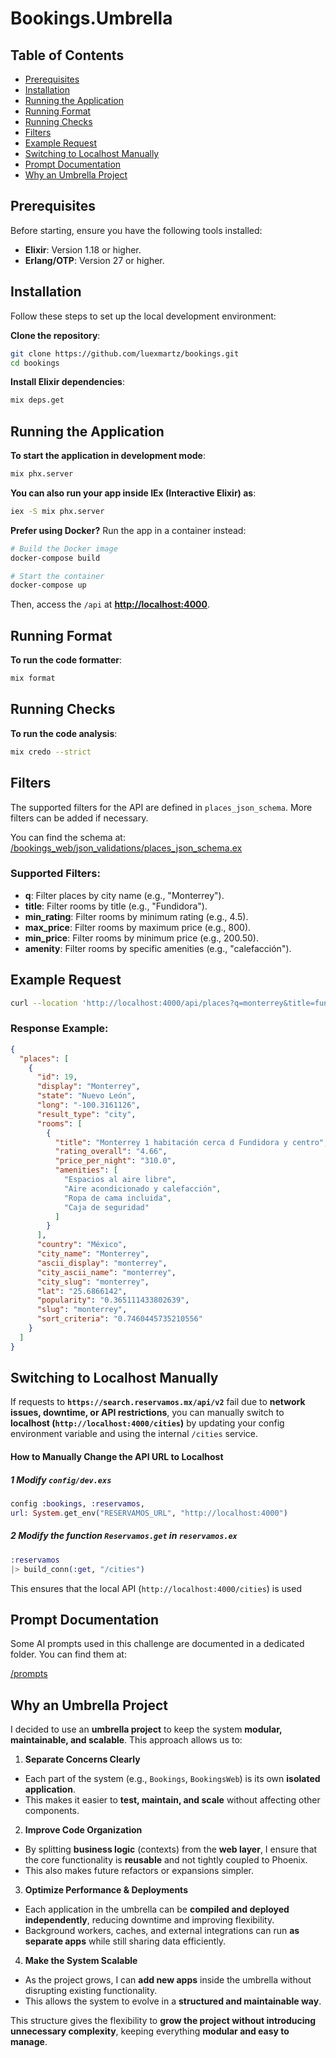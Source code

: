 # Bookings.Umbrella

## Table of Contents

- [Prerequisites](#prerequisites)
- [Installation](#installation)
- [Running the Application](#running-the-application)
- [Running Format](#running-format)
- [Running Checks](#running-checks)
- [Filters](#filters)
- [Example Request](#example-request)
- [Switching to Localhost Manually](#switching-to-localhost-manually)
- [Prompt Documentation](#prompt-documentation)
- [Why an Umbrella Project](#why-an-umbrella-project)

## Prerequisites

Before starting, ensure you have the following tools installed:

- **Elixir**: Version 1.18 or higher.
- **Erlang/OTP**: Version 27 or higher.

## Installation

Follow these steps to set up the local development environment:

**Clone the repository**:

```bash
git clone https://github.com/luexmartz/bookings.git
cd bookings
```

**Install Elixir dependencies**:

```bash
mix deps.get
```

## Running the Application

**To start the application in development mode**:

```bash
mix phx.server
```

**You can also run your app inside IEx (Interactive Elixir) as**:

```bash
iex -S mix phx.server
```

**Prefer using Docker?** Run the app in a container instead:

```bash
# Build the Docker image
docker-compose build

# Start the container
docker-compose up
```

Then, access the `/api` at **[http://localhost:4000](http://localhost:4000)**.

## Running Format

**To run the code formatter**:

```bash
mix format
```

## Running Checks

**To run the code analysis**:

```bash
mix credo --strict
```

## Filters

The supported filters for the API are defined in `places_json_schema`.
More filters can be added if necessary.

You can find the schema at:
[/bookings_web/json_validations/places_json_schema.ex](/apps/bookings_web/lib/bookings_web/json_validations/places_json_schema.ex)

### Supported Filters:

- **q**: Filter places by city name (e.g., "Monterrey").
- **title**: Filter rooms by title (e.g., "Fundidora").
- **min_rating**: Filter rooms by minimum rating (e.g., 4.5).
- **max_price**: Filter rooms by maximum price (e.g., 800).
- **min_price**: Filter rooms by minimum price (e.g., 200.50).
- **amenity**: Filter rooms by specific amenities (e.g., "calefacción").

## Example Request

```bash
curl --location 'http://localhost:4000/api/places?q=monterrey&title=fundidora&min_rating=4.5&max_price=800&min_price=200.50&amenity=calefacci%C3%B3n'
```

### Response Example:

```json
{
  "places": [
    {
      "id": 19,
      "display": "Monterrey",
      "state": "Nuevo León",
      "long": "-100.3161126",
      "result_type": "city",
      "rooms": [
        {
          "title": "Monterrey 1 habitación cerca d Fundidora y centro",
          "rating_overall": "4.66",
          "price_per_night": "310.0",
          "amenities": [
            "Espacios al aire libre",
            "Aire acondicionado y calefacción",
            "Ropa de cama incluida",
            "Caja de seguridad"
          ]
        }
      ],
      "country": "México",
      "city_name": "Monterrey",
      "ascii_display": "monterrey",
      "city_ascii_name": "monterrey",
      "city_slug": "monterrey",
      "lat": "25.6866142",
      "popularity": "0.365111433802639",
      "slug": "monterrey",
      "sort_criteria": "0.7460445735210556"
    }
  ]
}
```

## Switching to Localhost Manually

  If requests to **`https://search.reservamos.mx/api/v2`** fail due to **network issues, downtime, or API restrictions**, you can manually switch to **localhost (`http://localhost:4000/cities`)** by updating your config environment variable and using the internal `/cities` service.

  #### **How to Manually Change the API URL to Localhost**

  ##### 1 Modify **`config/dev.exs`**

  ```elixir
  config :bookings, :reservamos,
  url: System.get_env("RESERVAMOS_URL", "http://localhost:4000")
  ```

  ##### 2 Modify the function **`Reservamos.get`** in `reservamos.ex`
  ```elixir
  :reservamos
  |> build_conn(:get, "/cities")
  ```

  This ensures that the local API (`http://localhost:4000/cities`) is used


## Prompt Documentation

Some AI prompts used in this challenge are documented in a dedicated folder. You can find them at:

[/prompts](/prompts)

## Why an Umbrella Project

I decided to use an **umbrella project** to keep the system **modular, maintainable, and scalable**. This approach allows us to:

1. **Separate Concerns Clearly**

- Each part of the system (e.g., `Bookings`, `BookingsWeb`) is its own **isolated application**.
- This makes it easier to **test, maintain, and scale** without affecting other components.

2. **Improve Code Organization**

- By splitting **business logic** (contexts) from the **web layer**, I ensure that the core functionality is **reusable** and not tightly coupled to Phoenix.
- This also makes future refactors or expansions simpler.

3. **Optimize Performance & Deployments**

- Each application in the umbrella can be **compiled and deployed independently**, reducing downtime and improving flexibility.
- Background workers, caches, and external integrations can run **as separate apps** while still sharing data efficiently.

4. **Make the System Scalable**

- As the project grows, I can **add new apps** inside the umbrella without disrupting existing functionality.
- This allows the system to evolve in a **structured and maintainable way**.

This structure gives the flexibility to **grow the project without introducing unnecessary complexity**, keeping everything **modular and easy to manage**.
